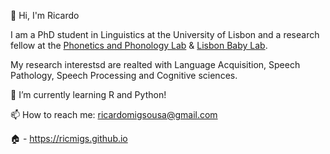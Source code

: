 
👋 Hi, I'm Ricardo

I am a PhD student in Linguistics at the University of Lisbon and a research fellow at the <a href="http://labfon.letras.ulisboa.pt"> Phonetics and Phonology Lab</a> & <a href="http://labfon.letras.ulisboa.pt/babylab/index.html"> Lisbon Baby Lab</a>. 

My research interestsd are realted with Language Acquisition, Speech Pathology, Speech Processing and Cognitive sciences.

🌱 I’m currently learning R and Python!

📫 How to reach me: ricardomigsousa@gmail.com 

🏠 - https://ricmigs.github.io

<!---
ricmigs/ricmigs is a ✨ special ✨ repository because its `README.md` (this file) appears on your GitHub profile.
You can click the Preview link to take a look at your changes.
--->
